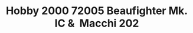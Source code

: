 ---
title: "Hobby 2000 72005 Beaufighter Mk. IC &  Macchi 202 "
price: 6200.0
desc: ""
img_path: "/assets/img/H2K72005.jpg"
brand: AMMO
available: true
special_offer: false
new: false
soon: false
cat: "Plasticne-Makete"
subcat: "PM-HOBBY-2000"
subsubcat: ""
sifra: "H2K72005"
---